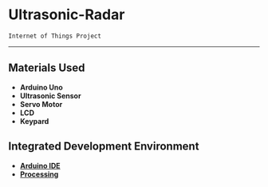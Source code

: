 # Ultrasonic-Radar
`Internet of Things Project`

---

## Materials Used
- **Arduino Uno**
- **Ultrasonic Sensor**
- **Servo Motor**
- **LCD**
- **Keypard**

## Integrated Development Environment
- [**Arduino IDE**](https://www.arduino.cc/en/software)
- [**Processing**](https://processing.org/download)
